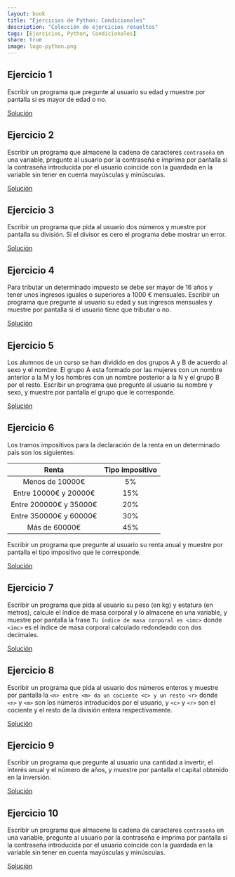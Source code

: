 ```yaml
---
layout: book
title: "Ejercicios de Python: Condicionales"
description: "Colección de ejercicios resueltos"
tags: [Ejercicios, Python, Condicionales]
share: true
image: logo-python.png
---
```


## Ejercicio 1

Escribir un programa que pregunte al usuario su edad y muestre por pantalla si es mayor de edad o no.

[Solución](https://nbviewer.jupyter.org/github/asalber/asalber.github.io/blob/master/python/ejercicios/soluciones/condicionales/ejercicio1.ipynb)

## Ejercicio 2

Escribir un programa que almacene la cadena de caracteres `contraseña` en una variable, pregunte al usuario por la contraseña e imprima por pantalla si la contraseña introducida por el usuario coincide con la guardada en la variable sin tener en cuenta mayúsculas y minúsculas.

[Solución](https://nbviewer.jupyter.org/github/asalber/asalber.github.io/blob/master/python/ejercicios/soluciones/condicionales/ejercicio2.ipynb)

## Ejercicio 3

Escribir un programa que pida al usuario dos números y muestre por pantalla su división. Si el divisor es cero el programa debe mostrar un error.

[Solución](https://nbviewer.jupyter.org/github/asalber/asalber.github.io/blob/master/python/ejercicios/soluciones/condicionales/ejercicio3.ipynb)

## Ejercicio 4

Para tributar un determinado impuesto se debe ser mayor de 16 años y tener unos ingresos iguales o superiores a 1000 € mensuales.
Escribir un programa que pregunte al usuario su edad y sus ingresos mensuales y muestre por pantalla si el usuario tiene que tributar o no.

[Solución](https://nbviewer.jupyter.org/github/asalber/asalber.github.io/blob/master/python/ejercicios/soluciones/condicionales/ejercicio4.ipynb)

## Ejercicio 5

Los alumnos de un curso se han dividido en dos grupos A y B de acuerdo al sexo y el nombre. El grupo A esta formado por las mujeres con un nombre anterior a la M y los hombres con un nombre posterior a la N y el grupo B por el resto.
Escribir un programa que pregunte al usuario su nombre y sexo, y muestre por pantalla el grupo que le corresponde. 

[Solución](https://nbviewer.jupyter.org/github/asalber/asalber.github.io/blob/master/python/ejercicios/soluciones/condicionales/ejercicio5.ipynb)

## Ejercicio 6

Los tramos impositivos para la declaración de la renta en un determinado país son los siguientes:

|         Renta          | Tipo impositivo |
| :--------------------: | :-------------: |
|    Menos de 10000€     |       5%        |
| Entre 10000€ y 20000€  |       15%       |
| Entre 200000€ y 35000€ |       20%       |
| Entre 350000€ y 60000€ |       30%       |
|     Más de 60000€      |       45%       |

Escribir un programa que pregunte al usuario su renta anual y muestre por pantalla el tipo impositivo que le corresponde.

[Solución](https://nbviewer.jupyter.org/github/asalber/asalber.github.io/blob/master/python/ejercicios/soluciones/condicionales/ejercicio6.ipynb)

## Ejercicio 7

Escribir un programa que pida al usuario su peso (en kg) y estatura (en metros), calcule el índice de masa corporal y lo almacene en una variable, y muestre por pantalla la frase `Tu índice de masa corporal es <imc>` donde `<imc>` es el índice de masa corporal calculado redondeado con dos decimales.

[Solución](https://nbviewer.jupyter.org/github/asalber/asalber.github.io/blob/master/python/ejercicios/soluciones/condicionales/ejercicio7.ipynb)

## Ejercicio 8

Escribir un programa que pida al usuario dos números enteros y muestre por pantalla la `<n> entre <m> da un cociente <c> y un resto <r>` donde `<n>` y `<m>` son los números introducidos por el usuario, y `<c>` y `<r>` son el cociente y el resto de la división entera respectivamente.

[Solución](https://nbviewer.jupyter.org/github/asalber/asalber.github.io/blob/master/python/ejercicios/soluciones/condicionales/ejercicio8.ipynb)

## Ejercicio 9

Escribir un programa que pregunte al usuario una cantidad a invertir, el interés anual y el número de años, y muestre por pantalla el capital obtenido en la inversión.

[Solución](https://nbviewer.jupyter.org/github/asalber/asalber.github.io/blob/master/python/ejercicios/soluciones/condicionales/ejercicio9.ipynb)

## Ejercicio 10

Escribir un programa que almacene la cadena de caracteres `contraseña` en una variable, pregunte al usuario por la contraseña e imprima por pantalla si la contraseña introducida por el usuario coincide con la guardada en la variable sin tener en cuenta mayúsculas y minúsculas.

[Solución](https://nbviewer.jupyter.org/github/asalber/asalber.github.io/blob/master/python/ejercicios/soluciones/condicionales/ejercicio10.ipynb)
